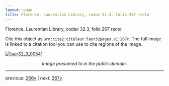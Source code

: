 ```yaml
---
layout: page
title: Florence, Laurentian Library, codex 32.3, folio 267 recto
---
```


Florence, Laurentian Library, codex 32.3, folio 267 recto

Cite this object as `urn:cite2:citelaur:laur32pages.v1:267r`.  The full image is linked to a citation tool you can use to cite regions of the image.

[![laur32_3_00541](http://www.homermultitext.org/iipsrv?IIIF=/project/homer/pyramidal/deepzoom/citelaur/laur32imgs/v1/laur32_3_00541.tif/full/800,/0/default.jpg)](http://www.homermultitext.org/ict2/?urn=urn:cite2:citelaur:laur32imgs.v1:laur32_3_00541) 

<p style="text-align: center; font-style: italic;">Image presumed to in the public domain.</p>

---

previous: [266v](../266v/) | next: [267v](../267v/)